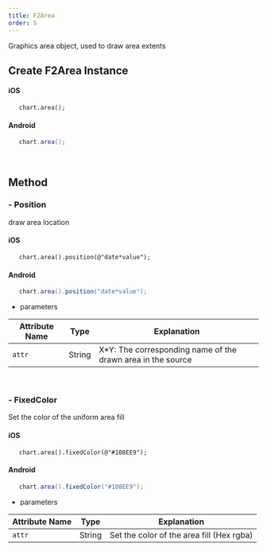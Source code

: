 ```yaml
---
title: F2Area
order: 5
---
```


Graphics area object, used to draw area extents

## Create F2Area Instance
#### iOS
````obj-c
   chart.area();
````

#### Android
````java
   chart.area();
````
<br/>

## Method
### - Position
draw area location
#### iOS
````obj-c
   chart.area().position(@"date*value");
````
#### Android
````java
   chart.area().position("date*value");
````
- parameters

| **Attribute Name** | **Type** | **Explanation** |
| --- | --- | --- |
| `attr`| String | X*Y: The corresponding name of the drawn area in the source

<br/>

### - FixedColor
Set the color of the uniform area fill
#### iOS
````obj-c
   chart.area().fixedColor(@"#108EE9");
````
#### Android
````java
   chart.area().fixedColor("#108EE9");
````
- parameters

| **Attribute Name** | **Type** | **Explanation** |
| --- | --- | --- |
| `attr`| String | Set the color of the area fill (Hex rgba)